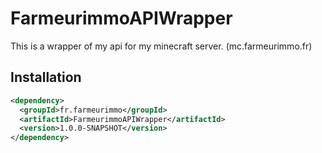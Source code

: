 # FarmeurimmoAPIWrapper

This is a wrapper of my api for my minecraft server. (mc.farmeurimmo.fr)

## Installation

```xml
<dependency>
  <groupId>fr.farmeurimmo</groupId>
  <artifactId>FarmeurimmoAPIWrapper</artifactId>
  <version>1.0.0-SNAPSHOT</version>
</dependency>
```